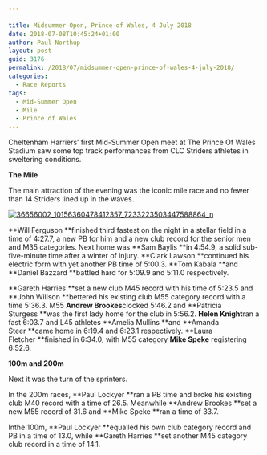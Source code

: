 ```yaml
---

title: Midsummer Open, Prince of Wales, 4 July 2018
date: 2018-07-08T10:45:24+01:00
author: Paul Northup
layout: post
guid: 3176
permalink: /2018/07/midsummer-open-prince-of-wales-4-july-2018/
categories:
  - Race Reports
tags:
  - Mid-Summer Open
  - Mile
  - Prince of Wales
---
```

Cheltenham Harriers’ first Mid-Summer Open meet at The Prince Of Wales Stadium saw some top track performances from CLC Striders athletes in sweltering conditions.

**The Mile**

The main attraction of the evening was the iconic mile race and no fewer than 14 Striders lined up in the waves.

[<img class="alignnone wp-image-3177" src="/Images/2018/07/36656002_10156360478412357_7233223503447588864_n.jpg" alt="36656002_10156360478412357_7233223503447588864_n" width="800" height="548" srcset="/Images/2018/07/36656002_10156360478412357_7233223503447588864_n.jpg 960w, /Images/2018/07/36656002_10156360478412357_7233223503447588864_n-300x206.jpg 300w, /Images/2018/07/36656002_10156360478412357_7233223503447588864_n-768x526.jpg 768w" sizes="(max-width: 800px) 100vw, 800px" />](/Images/2018/07/36656002_10156360478412357_7233223503447588864_n.jpg)

**Will Ferguson **finished third fastest on the night in a stellar field in a time of 4:27.7, a new PB for him and a new club record for the senior men and M35 categories. Next home was **Sam Baylis **in 4:54.9, a solid sub-five-minute time after a winter of injury. **Clark Lawson **continued his electric form with yet another PB time of 5:00.3. **Tom Kabala **and **Daniel Bazzard **battled hard for 5:09.9 and 5:11.0 respectively.

**Gareth Harries **set a new club M45 record with his time of 5:23.5 and **John Willson **bettered his existing club M55 category record with a time 5:36.3. M55 **Andrew Brookes**clocked 5:46.2 and **Patricia Sturgess **was the first lady home for the club in 5:56.2. **Helen Knight**ran a fast 6:03.7 and L45 athletes **Amelia Mullins **and **Amanda Steer **came home in 6:19.4 and 6:23.1 respectively. **Laura Fletcher **finished in 6:34.0, with M55 category **Mike Speke** registering 6:52.6.

**100m and 200m**

Next it was the turn of the sprinters.

In the 200m races, **Paul Lockyer **ran a PB time and broke his existing club M40 record with a time of 26.5. Meanwhile **Andrew Brookes **set a new M55 record of 31.6 and **Mike Speke **ran a time of 33.7.

Inthe 100m, **Paul Lockyer **equalled his own club category record and PB in a time of 13.0, while **Gareth Harries **set another M45 category club record in a time of 14.1.